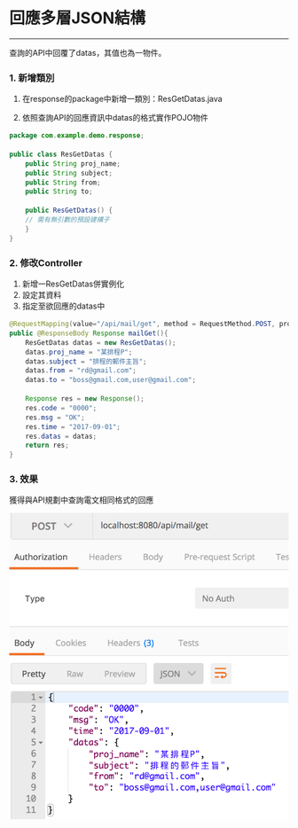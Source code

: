 # 回應多層JSON結構

---

查詢的API中回覆了datas，其值也為一物件。

### 1. 新增類別

1. 在response的package中新增一類別：ResGetDatas.java

2. 依照查詢API的回應資訊中datas的格式實作POJO物件

```java
package com.example.demo.response;

public class ResGetDatas {
    public String proj_name;
    public String subject;
    public String from;
    public String to;

    public ResGetDatas() {
    // 需有無引數的預設建構子
    }
}
```

### 2. 修改Controller

1. 新增一ResGetDatas併實例化
2. 設定其資料
3. 指定至欲回應的datas中

```java
@RequestMapping(value="/api/mail/get", method = RequestMethod.POST, produces = "application/json")
public @ResponseBody Response mailGet(){
    ResGetDatas datas = new ResGetDatas();
    datas.proj_name = "某排程P";
    datas.subject = "排程的郵件主旨";
    datas.from = "rd@gmail.com";
    datas.to = "boss@gmail.com,user@gmail.com";

    Response res = new Response();
    res.code = "0000";
    res.msg = "OK";
    res.time = "2017-09-01";
    res.datas = datas;
    return res;
}
```

### 3. 效果

獲得與API規劃中查詢電文相同格式的回應

![](/assets/json_in_json_01.png)

